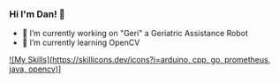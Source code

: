 ### Hi I'm Dan! 👋

<!--
**sftwrngnr/sftwrngnr** is a ✨ _special_ ✨ repository because its `README.md` (this file) appears on your GitHub profile.

Here are some ideas to get you started:

-->
- 🔭 I’m currently working on "Geri" a Geriatric Assistance Robot
- 🌱 I’m currently learning OpenCV

[![My Skills](https://skillicons.dev/icons?i=arduino, cpp, go, prometheus, java, opencv)](https://skillicons.dev)]
